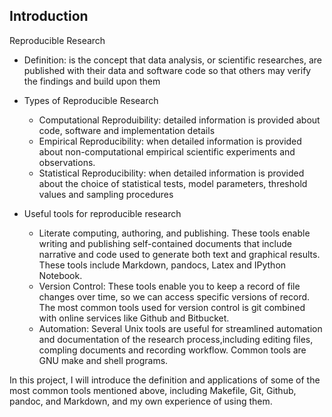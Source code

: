 ## Introduction

Reproducible Research

* Definition: is the concept that data analysis, or scientific researches, are published with their data and software code so that others may verify the findings and build upon them

* Types of Reproducible Research
	* Computational Reproduibility: detailed information is provided about code, software and implementation details
	* Empirical Reproducibility: when detailed information is provided about non-computational empirical scientific experiments and observations.
	* Statistical Reproducibility: when detailed information is provided about the choice of statistical tests, model parameters, threshold values and sampling procedures

* Useful tools for reproducible research
	* Literate computing, authoring, and publishing. These tools enable writing and publishing self-contained documents that include narrative and code used to generate both text and graphical results. These tools include Markdown, pandocs, Latex and IPython Notebook.
	* Version Control: These tools enable you to keep a record of file changes over time, so we can access specific versions of record. The most common tools used for version control is git combined with online services like Github and Bitbucket.
	* Automation: Several Unix tools are useful for streamlined automation and documentation of the research process,including editing files, compling documents and recording workflow. Common tools are GNU make and shell programs. 


In this project, I will introduce the definition and applications of some of the most common tools mentioned above, including Makefile, Git, Github, pandoc, and Markdown, and my own experience of using them.